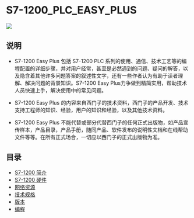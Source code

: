 # S7-1200_PLC_EASY_PLUS 

![](https://assets.new.siemens.com/siemens/assets/api/uuid:949810fa4b3b04bf5027400fa6bb8e0b83b51c03/quality:high/width:1125/crop:0:0,2265625:0,9978142076502732:0,501953125/digital-layer-basic-controller.jpg)

## 说明

* S7-1200 Easy Plus 包括 S7-1200 PLC 系列的使用、通信、技术工艺等的编程配置的详细步骤，并对用户经常，甚至是必然遇到的问题、疑问的解答，以及隐含着其他许多问题答案的叙述性文字，还有一些作者认为有助于读者理解、解决问题的背景知识。S7-1200 Easy Plus力争做到精简实用，帮助技术人员快速上手，解决使用中的常见问题。
* S7-1200 Easy Plus 的内容来自西门子的技术资料，西门子的产品开发、技术支持工程师的知识、经验，用户的知识和经验，以及其他技术资料。

* S7-1200 Easy Plus 不能代替或部分代替西门子的任何正式出版物，如产品宣传样本，产品目录，产品手册，随同产品、软件发布的说明性文档和在线帮助文件等等。在所有正式场合，一切应以西门子的正式出版物为准。

## 目录

<div class="mdx-columns" markdown>

- [S7-1200 简介]
- [S7-1200 硬件]
- [网络资源]
- [技术规格]
- [版本]
- [编程]

</div>

[S7-1200 简介]: introduction/index.md
[S7-1200 硬件]: hardware/index.md
[网络资源]: source/index.md
[技术规格]: specifications/parameters.md
[版本]: version/version.md
[编程]: program/index.md

